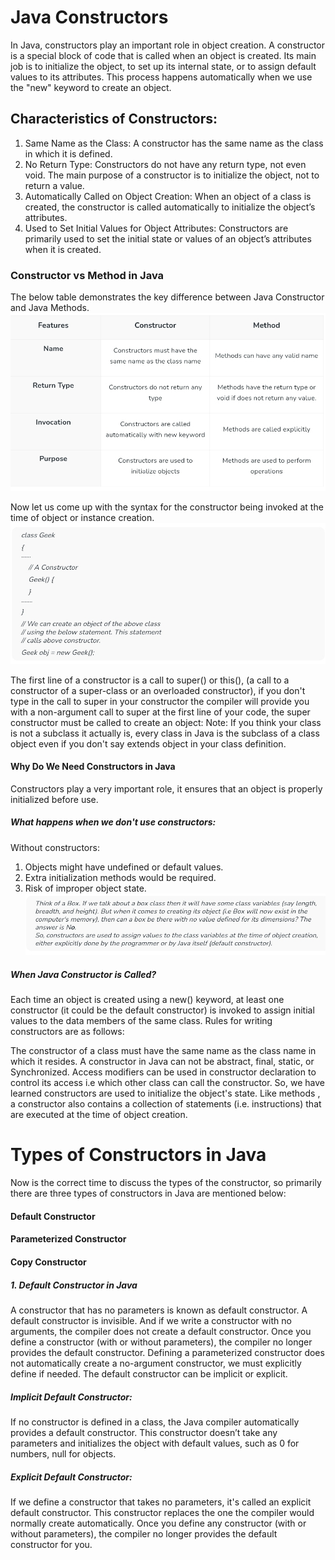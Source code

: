 # Java Constructors
In Java, constructors play an important role in object creation. 
A constructor is a special block of code that is called when an object is created. 
Its main job is to initialize the object, to set up its internal state, or to assign default values to its attributes.
This process happens automatically when we use the "new" keyword to create an object.
## Characteristics of Constructors:
1. Same Name as the Class: A constructor has the same name as the class in which it is defined.
2. No Return Type: Constructors do not have any return type, not even void. The main purpose of a constructor is to initialize the object, not to return a value.
3. Automatically Called on Object Creation: When an object of a class is created, the constructor is called automatically to initialize the object’s attributes.
4. Used to Set Initial Values for Object Attributes: Constructors are primarily used to set the initial state or values of an object’s attributes when it is created.
### Constructor vs Method in Java
The below table demonstrates the key difference between Java Constructor and Java Methods.
![image alt](https://github.com/harshadev-7/constructor-java/blob/05c262cfa5084b5d33e50e78ce5996072764d528/Screenshot_20251012_120129_Brave.jpg)

Now let us come up with the syntax for the constructor being invoked at the time of object or instance creation.
![image alt](https://github.com/harshadev-7/constructor-java/blob/16e33fc2173427f897eb520903d8ac5920d11c38/Screenshot_20251012_120936_Brave.jpg)

The first line of a constructor is a call to super() or this(), (a call to a constructor of a super-class or an overloaded constructor), if you don't type in the call to super in your constructor the compiler will provide you with a non-argument call to super at the first line of your code, the super constructor must be called to create an object:
Note:
If you think your class is not a subclass it actually is, every class in Java is the subclass of a class object even if you don't say extends object in your class definition.
#### Why Do We Need Constructors in Java
Constructors play a very important role, it ensures that an object is properly initialized before use.
##### What happens when we don't use constructors:
Without constructors:

1. Objects might have undefined or default values.
2. Extra initialization methods would be required.
3. Risk of improper object state.
![image alt](https://github.com/harshadev-7/constructor-java/blob/b67945e71655278064af3c62ab27eb1da883833c/Screenshot_20251012_121433_Brave.jpg)

##### When Java Constructor is Called?
Each time an object is created using a new() keyword, at least one constructor (it could be the default constructor) is invoked to assign initial values to the data members of the same class. Rules for writing constructors are as follows:

The constructor of a class must have the same name as the class name in which it resides.
A constructor in Java can not be abstract, final, static, or Synchronized.
Access modifiers can be used in constructor declaration to control its access i.e which other class can call the constructor.
So, we have learned constructors are used to initialize the object's state. Like methods , a constructor also contains a collection of statements (i.e. instructions) that are executed at the time of object creation.

# Types of Constructors in Java
Now is the correct time to discuss the types of the constructor, so primarily there are three types of constructors in Java are mentioned below:

#### Default Constructor
#### Parameterized Constructor
#### Copy Constructor
##### 1. Default Constructor in Java
A constructor that has no parameters is known as default constructor. A default constructor is invisible. And if we write a constructor with no arguments, the compiler does not create a default constructor. Once you define a constructor (with or without parameters), the compiler no longer provides the default constructor. Defining a parameterized constructor does not automatically create a no-argument constructor, we must explicitly define if needed. The default constructor can be implicit or explicit.

##### Implicit Default Constructor: 
If no constructor is defined in a class, the Java compiler automatically provides a default constructor. This constructor doesn’t take any parameters and initializes the object with default values, such as 0 for numbers, null for objects.
##### Explicit Default Constructor: 
If we define a constructor that takes no parameters, it's called an explicit default constructor. This constructor replaces the one the compiler would normally create automatically. Once you define any constructor (with or without parameters), the compiler no longer provides the default constructor for you.
